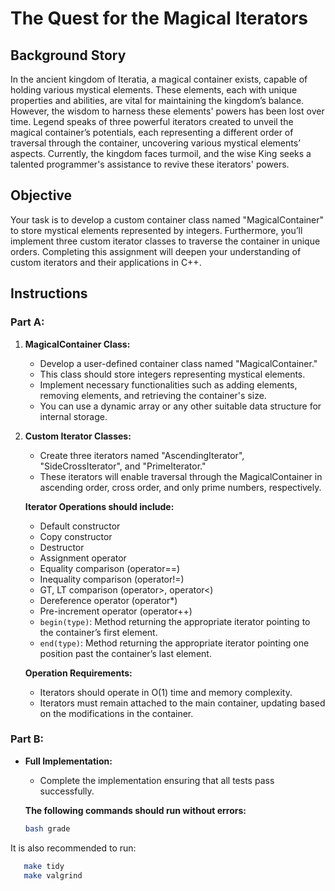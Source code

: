 # **The Quest for the Magical Iterators**

## **Background Story**
In the ancient kingdom of Iteratia, a magical container exists, capable of holding various mystical elements. These elements, each with unique properties and abilities, are vital for maintaining the kingdom’s balance. However, the wisdom to harness these elements' powers has been lost over time. Legend speaks of three powerful iterators created to unveil the magical container’s potentials, each representing a different order of traversal through the container, uncovering various mystical elements’ aspects. Currently, the kingdom faces turmoil, and the wise King seeks a talented programmer's assistance to revive these iterators' powers.

## **Objective**
Your task is to develop a custom container class named "MagicalContainer" to store mystical elements represented by integers. Furthermore, you’ll implement three custom iterator classes to traverse the container in unique orders. Completing this assignment will deepen your understanding of custom iterators and their applications in C++.

## **Instructions**

### **Part A:**
1. **MagicalContainer Class:** 
    - Develop a user-defined container class named "MagicalContainer."
    - This class should store integers representing mystical elements.
    - Implement necessary functionalities such as adding elements, removing elements, and retrieving the container's size.
    - You can use a dynamic array or any other suitable data structure for internal storage.

2. **Custom Iterator Classes:**
    - Create three iterators named "AscendingIterator", "SideCrossIterator", and "PrimeIterator."
    - These iterators will enable traversal through the MagicalContainer in ascending order, cross order, and only prime numbers, respectively.
    
    **Iterator Operations should include:**
    - Default constructor
    - Copy constructor
    - Destructor
    - Assignment operator
    - Equality comparison (operator==)
    - Inequality comparison (operator!=)
    - GT, LT comparison (operator>, operator<)
    - Dereference operator (operator*)
    - Pre-increment operator (operator++)
    - `begin(type)`: Method returning the appropriate iterator pointing to the container’s first element.
    - `end(type)`: Method returning the appropriate iterator pointing one position past the container’s last element.

    **Operation Requirements:**
    - Iterators should operate in O(1) time and memory complexity.
    - Iterators must remain attached to the main container, updating based on the modifications in the container.

### **Part B:**
- **Full Implementation:** 
   - Complete the implementation ensuring that all tests pass successfully.

   **The following commands should run without errors:**
   
   ```bash
   bash grade
It is also recommended to run:
```bash
   make tidy
   make valgrind
